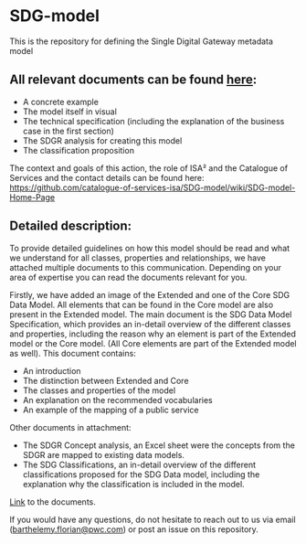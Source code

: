 # SDG-model
This is the repository for defining the Single Digital Gateway metadata model  
  
## All relevant documents can be found [here](https://github.com/catalogue-of-services-isa/SDG-model/tree/master/Pre-releases/v0.01):  
 * A concrete example
 * The model itself in visual  
 * The technical specification (including the explanation of the business case in the first section) 
 * The SDGR analysis for creating this model 
 * The classification proposition 
     
The context and goals of this action, the role of ISA² and the Catalogue of Services and the contact details can be found here:   https://github.com/catalogue-of-services-isa/SDG-model/wiki/SDG-model-Home-Page

## Detailed description:
To provide detailed guidelines on how this model should be read and what we understand for all classes, properties and relationships, we have attached multiple documents to this communication. Depending on your area of expertise you can read the documents relevant for you.

Firstly, we have added an image of the Extended and one of the Core SDG Data Model. All elements that can be found in the Core model are also present in the Extended model.
The main document is the SDG Data Model Specification, which provides an in-detail overview of the different classes and properties, including the reason why an element is part of the Extended model or the Core model. (All Core elements are part of the Extended model as well). This document contains:
* An introduction
* The distinction between Extended and Core
* The classes and properties of the model
* An explanation on the recommended vocabularies
* An example of the mapping of a public service

Other documents in attachment:
* The SDGR Concept analysis, an Excel sheet were the concepts from the SDGR are mapped to existing data models.
* The SDG Classifications, an in-detail overview of the different classifications proposed for the SDG Data model, including the explanation why the classification is included in the model.

[Link](https://github.com/catalogue-of-services-isa/SDG-model/tree/master/Pre-releases/v0.01) to the documents.

If you would have any questions, do not hesitate to reach out to us via email (barthelemy.florian@pwc.com) or post an issue on this repository.
